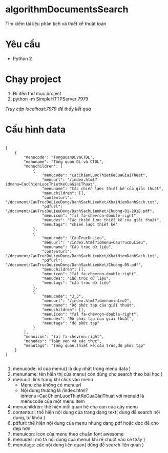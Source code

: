 # algorithmDocumentsSearch
Tìm kiếm tài liệu phân tích và thiết kế thuật toán

<h1>Yêu cầu</h1>
<ul>
    <li>Python 2</li>
</ul>


<h1>Chạy project</h1>
<ol>
    <li>Đi đến thư mục project</li>
    <li>python -m SimpleHTTPServer 7979</li>
</ol>
<p>
    <i>Truy cập localhost:7979 để thấy kết quả</i>
</p>


<h1>Cấu hình data</h1>
<pre>
    <code>
[
    {
        "menucode": "TongQuanDLVaCTDL",
        "menuname": "Tổng quan DL và CTDL",
        "menuchildren": [
            {
                "menucode": "CacChienLuocThietKeCuaGiaiThuat",
                "menuurl": "/index.html?idmenu=CacChienLuocThietKeCuaGiaiThuat",
                "menuname": "Các chiến lược thiết kế của giải thuật",
                "menuchildren": [],
                "contenturl": "/document/CauTrucDuLieuDong/DanhSachLienKet/KhaiNiemDanhSach.txt",
                "pdfurl": "/document/CauTrucDuLieuDong/DanhSachLienKet/Chuong-01-2018.pdf",
                "menuicon": "fal fa-chevron-double-right",
                "menudes": "Các chiến lược thiết kế của giải thuật",
                "menutags": "chiến lược thiết kế"
            },
            {
                "menucode": "CauTrucDuLieu",
                "menuurl": "/index.html?idmenu=CauTrucDuLieu",
                "menuname": "Cấu trúc dữ liệu",
                "contenturl": "/document/CauTrucDuLieuDong/DanhSachLienKet/KhaiNiemDanhSach.txt",
                "pdfurl": "/document/CauTrucDuLieuDong/DanhSachLienKet/Chuong-05.pdf",
                "menuchildren": [],
                "menuicon": "fal fa-chevron-double-right",
                "menudes": "Cấu trúc dữ liệu",
                "menutags": "cấu trúc dữ liệu"
            },
            {
                "menucode": "3_3",
                "menuurl": "/index.html?idmenu=intro2",
                "menuname": "Độ phức tạp của giải thuật",
                "menuchildren": [],
                "menuicon": "fal fa-chevron-double-right",
                "menudes": "Độ phức tạp của giải thuật",
                "menutags": "độ phức tạp"
            }
        ],
        "menuicon": "fal fa-chevron-right",
        "menudes": "Toàn vẹn và xác thực",
        "menutags": "tổng quan,thiết kế,cấu trúc,độ phức tạp"
    }
]
    </code>
</pre>

<ol>
    <li>menucode: id của menu() là duy nhất trong menu data )</li>
    <li>menuname: tên hiển thị của menu( còn dùng cho search theo bài học )</li>
    <li>menuurl: link trang khi click vào menu
        <ul>
            <li>Menu cha không có menuurl</li>
            <li>Nội dung thường là /index.html?idmenu=CacChienLuocThietKeCuaGiaiThuat với menuid là menucode của một menu item</li>
        </ul>
    </li>
    <li>menuchildren: thể hiện mối quan hệ cha con của cây menu</li>
    <li>contenturl: thể hiện nội dung của trang dạng text( dùng để search nội dung, từ khóa )</li>
    <li>pdfurl: thể hiện nội dung của menu nhưng dạng pdf hoặc doc để cho đẹp hơn</li>
    <li>menuicon: icon của menu theo chuẩn font awesome</li>
    <li>menudes: mô tả nội dung của menu( khi rê chuột vào sẽ thấy )</li>
    <li>menutags: các nội dung liên quan( dùng để search liên quan )</li>
</ol>